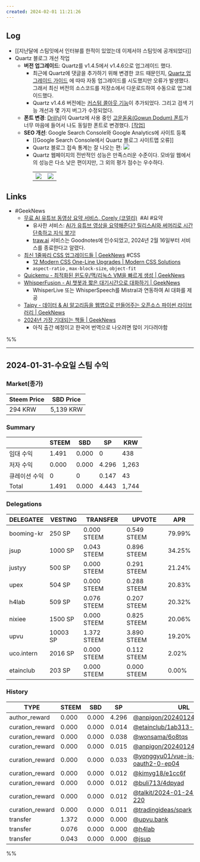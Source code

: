 ```yaml
---
created: 2024-02-01 11:21:26
---
```


## Log
- [[지난달에 스팀잇에서 인터뷰를 한적이 있었는데 이제서야 스팀잇에 공개되었다]]
- Quartz 블로그 개선 작업
	- **버전 업그레이드**: Quartz를 v1.4.5에서 v1.4.6으로 업그레이드 했다.
		- 최근에 Quartz에 댓글을 추가하기 위해 변경한 코드 때문인지, [Quartz 업그레이드 가이드](https://quartz.jzhao.xyz/upgrading) 에 따따 자동 업그레이드를 시도했지만 오류가 발생했다. 그래서 최신 버전의 소스코드를 저장소에서 다운로드하여 수동으로 업그레이드했다.
		- Quartz v1.4.6 버전에는 [커스텀 콜아웃 기능](https://quartz.jzhao.xyz/features/callouts#add-custom-callouts)이 추가되었다. 그리고 검색 기능 개선과 몇 가지 버그가 수정되었다.
	- **폰트 변경**: [Drill](https://drillgarden.netlify.app/)님이 Quartz에 사용 중인 [고운돋움(Gowun Dodum) 폰트](https://fonts.google.com/specimen/Gowun+Dodum)가 너무 마음에 들어서 나도 동일한 폰트로 변경했다. [\[작업\]](https://github.com/anpigon/anpigon-quartz/commit/788394decb336818bf2e41a6c5d35a5f16ef99d9)
	- **SEO 개선**: Google Search Console와 Google Analytics에 사이트 등록
		- [[Google Search Console에서 Quartz 블로그 사이트맵 오류]]
		- Quartz 블로그 접속 통계는 잘 나오는 편: ![](https://i.imgur.com/avW4ydt.png)
		- Quartz 웹페이지의 전반적인 성능은 만족스러운 수준이다. 모바일 웹에서의 성능은 다소 낮은 편이지만, 그 외의 평가 점수는 우수하다. <table><tr><td><img src="https://i.imgur.com/neoDjvR.png"></td><td><img src="https://i.imgur.com/27W6JCo.png"></td></tr></table>

## Links
- #GeekNews
	- [무료 AI 유튜브 동영상 요약 서비스, Corely (코얼리)](https://news.hada.io/topic?id=13035)   #AI #요약
		- 유사한 서비스: [AI가 유튜브 영상을 요약해준다? 릴리스AI와 써머리로 시간 단축하고 지식 쌓기!](https://anpigon.tistory.com/440)
		- [traw.ai](https://traw.ai/home) 서비스는 Goodnotes에 인수되었고, 2024년 2월 16일부터 서비스를 종료한다고 알렸다.
	- [최신 1줄짜리 CSS 업그레이드들  | GeekNews](https://news.hada.io/topic?id=13141) #CSS 
		- [12 Modern CSS One-Line Upgrades | Modern CSS Solutions](https://moderncss.dev/12-modern-css-one-line-upgrades)
		- `aspect-ratio` , `max-block-size`, `object-fit`
	- [Quickemu - 최적화된 윈도우/맥/리눅스 VM을 빠르게 생성 | GeekNews](https://news.hada.io/topic?id=13129)
	- [WhisperFusion - AI 챗봇과 짧은 대기시간으로 대화하기 | GeekNews](https://news.hada.io/topic?id=13124)
		- WhisperLive 또는 WhisperSpeech를 Mistral과 연동하여 AI 대화를 제공
	- [Taipy - 데이터 &amp; AI 알고리듬을 웹앱으로 만들어주는 오픈소스 파이썬 라이브러리  | GeekNews](https://news.hada.io/topic?id=13104)
	- [2024년 가장 기대되는 책들 | GeekNews](https://news.hada.io/topic?id=13111)
		- 아직 출간 예정이고 한국어 번역으로 나오려면 많이 기다려야함

%%

---

## 2024-01-31-수요일 스팀 수익

### Market(종가)
| Steem Price | SBD Price |
| --- | --- |
| 294 KRW | 5,139 KRW |

### Summary
| | STEEM | SBD | SP | KRW |
| --- | --- | --- | --- |--- |
| 임대 수익 | 1.491 | 0.000 | 0 | 438 |
| 저자 수익 | 0.000 | 0.000 | 4.296 | 1,263 |
| 큐레이션 수익 | 0 | 0 | 0.147 | 43 |
| Total | 1.491 | 0.000 | 4.443 | 1,744 |

### Delegations
| DELEGATEE | VESTING | TRANSFER | UPVOTE | APR |
| --- | --- | --- | --- | --- |
| booming-kr | 250 SP | 0.000 STEEM | 0.549 STEEM | 79.99% |
| jsup | 1000 SP | 0.043 STEEM | 0.896 STEEM | 34.25% |
| justyy | 500 SP | 0.000 STEEM | 0.291 STEEM | 21.24% |
| upex | 504 SP | 0.000 STEEM | 0.288 STEEM | 20.83% |
| h4lab | 509 SP | 0.076 STEEM | 0.207 STEEM | 20.32% |
| nixiee | 1500 SP | 0.000 STEEM | 0.825 STEEM | 20.06% |
| upvu | 10003 SP | 1.372 STEEM | 3.890 STEEM | 19.20% |
| uco.intern | 2016 SP | 0.000 STEEM | 0.112 STEEM | 2.02% |
| etainclub | 203 SP | 0.000 STEEM | 0.000 STEEM | 0.00% |

### History
| TYPE | STEEM | SBD | SP | URL |
| --- | --- | --- | --- | --- |
| author_reward | 0.000 | 0.000 | 4.296 | [@anpigon/20240124t101813727z](https://steemit.com/@anpigon/20240124t101813727z) |
| curation_reward | 0.000 | 0.000 | 0.014 | [@etainclub/1ab313-1](https://steemit.com/@etainclub/1ab313-1) |
| curation_reward | 0.000 | 0.000 | 0.038 | [@wonsama/6o8tqs](https://steemit.com/@wonsama/6o8tqs) |
| curation_reward | 0.000 | 0.000 | 0.015 | [@anpigon/20240124t101813727z](https://steemit.com/@anpigon/20240124t101813727z) |
| curation_reward | 0.000 | 0.000 | 0.033 | [@yonggyu01/vue-js-api--oauth2-0-ep04](https://steemit.com/@yonggyu01/vue-js-api--oauth2-0-ep04) |
| curation_reward | 0.000 | 0.000 | 0.012 | [@kimyg18/e1cc6f](https://steemit.com/@kimyg18/e1cc6f) |
| curation_reward | 0.000 | 0.000 | 0.012 | [@buli713/4dpyad](https://steemit.com/@buli713/4dpyad) |
| curation_reward | 0.000 | 0.000 | 0.012 | [@talkit/2024-01-24-t-t-62-59-220](https://steemit.com/@talkit/2024-01-24-t-t-62-59-220) |
| curation_reward | 0.000 | 0.000 | 0.011 | [@tradingideas/spark](https://steemit.com/@tradingideas/spark) |
| transfer | 1.372 | 0.000 | 0.000 | [@upvu.bank](https://steemit.com/@upvu.bank) |
| transfer | 0.076 | 0.000 | 0.000 | [@h4lab](https://steemit.com/@h4lab) |
| transfer | 0.043 | 0.000 | 0.000 | [@jsup](https://steemit.com/@jsup) |


%%

